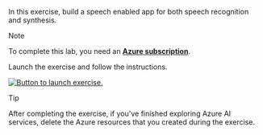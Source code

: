 In this exercise, build a speech enabled app for both speech recognition and synthesis.

> [!NOTE]
> To complete this lab, you need an **[Azure subscription](https://azure.microsoft.com/free?azure-portal=true)**.

Launch the exercise and follow the instructions.

[![Button to launch exercise.](../media/launch-exercise.png)](https://go.microsoft.com/fwlink/?linkid=2322214&azure-portal=true)

> [!TIP]
> After completing the exercise, if you've finished exploring Azure AI services, delete the Azure resources that you created during the exercise.
